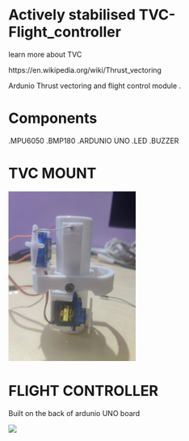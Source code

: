 # Actively stabilised TVC-Flight_controller
learn more about TVC 
<p>
 https://en.wikipedia.org/wiki/Thrust_vectoring
<p>
Ardunio Thrust vectoring and flight control module . 

# Components 
.MPU6050
.BMP180
.ARDUNIO UNO
.LED
.BUZZER

# TVC MOUNT
<p>
  <img width=50% src="IMAGES/IMG_20240802_182545.jpg" >
</p>

# FLIGHT CONTROLLER

Built on the back of ardunio UNO board

<p>
  <img width=20% src="IMAGES/IMG_20240802_182342.jpg" >

</p>
